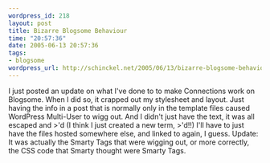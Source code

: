 ```yaml
--- 
wordpress_id: 218
layout: post
title: Bizarre Blogsome Behaviour
time: "20:57:36"
date: 2005-06-13 20:57:36
tags: 
- blogsome
wordpress_url: http://schinckel.net/2005/06/13/bizarre-blogsome-behaviour/
---
```

I just posted an update on what I've done to to make Connections work on Blogsome. When I did so, it crapped out my stylesheet and layout. Just having the info in a post that is normally only in the template files caused WordPress Multi-User to wigg out. And I didn't just have the text, it was all escaped and &gt;'d (I think I just created a new term, &gt;'d!!) I'll have to just have the files hosted somewhere else, and linked to again, I guess. Update: It was actually the Smarty Tags that were wigging out, or more correctly, the CSS code that Smarty thought were Smarty Tags. 
